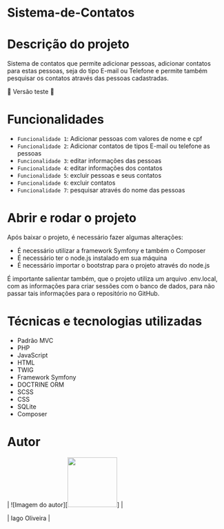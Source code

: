 ﻿# Sistema-de-Contatos

# Descrição do projeto
Sistema de contatos que permite adicionar pessoas, adicionar contatos para estas pessoas, seja do tipo E-mail ou Telefone e permite também pesquisar os contatos através das pessoas cadastradas.

:construction: Versão teste :construction:

# Funcionalidades
- `Funcionalidade 1`: Adicionar pessoas com valores de nome e cpf
- `Funcionalidade 2`: Adicionar contatos de tipos E-mail ou telefone as pessoas
- `Funcionalidade 3`: editar informações das pessoas
- `Funcionalidade 4`: editar informações dos contatos
- `Funcionalidade 5`: excluir pessoas e seus contatos
- `Funcionalidade 6`: excluir contatos
- `Funcionalidade 7`: pesquisar através do nome das pessoas

# Abrir e rodar o projeto
Após baixar o projeto, é necessário fazer algumas alterações:
- É necessário utilizar a framework Symfony e também o Composer
- É necessário ter o node.js instalado em sua máquina
- É necessário importar o bootstrap para o projeto através do node.js

É importante salientar também, que o projeto utiliza um arquivo .env.local, com as informações para criar sessões com o banco de dados, para não passar tais informações para o repositório no GitHub.

# Técnicas e tecnologias utilizadas
- Padrão MVC
- PHP
- JavaScript
- HTML
- TWIG
- Framework Symfony
- DOCTRINE ORM
- SCSS
- CSS
- SQLite
- Composer

# Autor
| ![Imagem do autor][<img src="https://user-images.githubusercontent.com/121733319/229389078-679dbb20-ac0b-4db1-862c-f5ad5f8f3d8e.jpeg" width=115>] |

| Iago Oliveira | 

